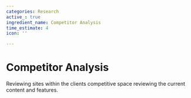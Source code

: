 ```yaml
---
categories: Research
active_: true
ingredient_name: Competitor Analysis
time_estimate: 4
icon: ''

---
```

# **Competitor Analysis**

Reviewing sites within the clients competitive space reviewing the current content and features.